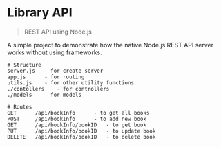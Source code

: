 # Library API

> REST API using Node.js 

A simple project to demonstrate how the native Node.js REST API server works without using frameworks.

```
# Structure
server.js 	- for create server
app.js 		- for routing 
utils.js 	- for other utility functions 
./contollers 	- for controllers
./models 	- for models

```

```
# Routes
GET      /api/bookInfo 		- to get all books
POST     /api/bookInfo 		- to add new book
GET      /api/bookInfo/bookID 	- to get book
PUT      /api/bookInfo/bookID 	- to update book
DELETE   /api/bookInfo/bookID 	- to delete book

```

